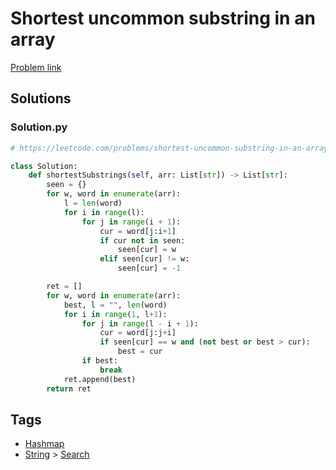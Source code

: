 # Shortest uncommon substring in an array

[Problem link](https://leetcode.com/problems/shortest-uncommon-substring-in-an-array/)

## Solutions


### Solution.py
```py
# https://leetcode.com/problems/shortest-uncommon-substring-in-an-array/

class Solution:
    def shortestSubstrings(self, arr: List[str]) -> List[str]:
        seen = {}
        for w, word in enumerate(arr):
            l = len(word)
            for i in range(l):
                for j in range(i + 1):
                    cur = word[j:i+1]
                    if cur not in seen:
                        seen[cur] = w
                    elif seen[cur] != w:
                        seen[cur] = -1

        ret = []
        for w, word in enumerate(arr):
            best, l = "", len(word)
            for i in range(1, l+1):
                for j in range(l - i + 1):
                    cur = word[j:j+i]
                    if seen[cur] == w and (not best or best > cur):
                        best = cur
                if best:
                    break
            ret.append(best)
        return ret
```
## Tags

* [Hashmap](/Collections/hashmap.md#hashmap)
* [String](/Collections/string.md#string) > [Search](/Collections/string.md#search)
